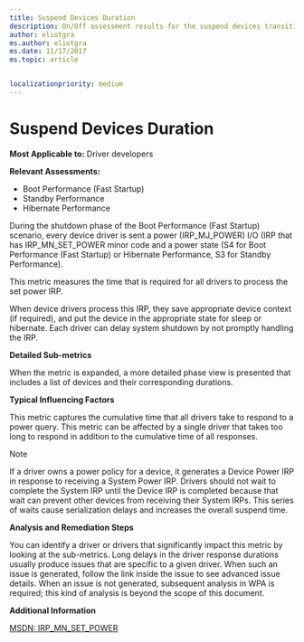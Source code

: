 ```yaml
---
title: Suspend Devices Duration
description: On/Off assessment results for the suspend devices transition phase 
author: eliotgra
ms.author: eliotgra
ms.date: 11/17/2017
ms.topic: article


localizationpriority: medium
---
```


# Suspend Devices Duration

**Most Applicable to:** Driver developers

**Relevant Assessments:**

-   Boot Performance (Fast Startup)
-   Standby Performance
-   Hibernate Performance

During the shutdown phase of the Boot Performance (Fast Startup) scenario, every device driver is sent a power (IRP\_MJ\_POWER) I/O (IRP that has IRP\_MN\_SET\_POWER minor code and a power state (S4 for Boot Performance (Fast Startup) or Hibernate Performance, S3 for Standby Performance).

This metric measures the time that is required for all drivers to process the set power IRP.

When device drivers process this IRP, they save appropriate device context (if required), and put the device in the appropriate state for sleep or hibernate. Each driver can delay system shutdown by not promptly handling the IRP.

**Detailed Sub-metrics**

When the metric is expanded, a more detailed phase view is presented that includes a list of devices and their corresponding durations.

**Typical Influencing Factors**

This metric captures the cumulative time that all drivers take to respond to a power query. This metric can be affected by a single driver that takes too long to respond in addition to the cumulative time of all responses.

> [!NOTE]
> If a driver owns a power policy for a device, it generates a Device Power IRP in response to receiving a System Power IRP. Drivers should not wait to complete the System IRP until the Device IRP is completed because that wait can prevent other devices from receiving their System IRPs. This series of waits cause serialization delays and increases the overall suspend time.

**Analysis and Remediation Steps**

You can identify a driver or drivers that significantly impact this metric by looking at the sub-metrics. Long delays in the driver response durations usually produce issues that are specific to a given driver. When such an issue is generated, follow the link inside the issue to see advanced issue details. When an issue is not generated, subsequent analysis in WPA is required; this kind of analysis is beyond the scope of this document.

**Additional Information**

[MSDN: IRP\_MN\_SET\_POWER](http://go.microsoft.com/fwlink/?LinkId=247508)

